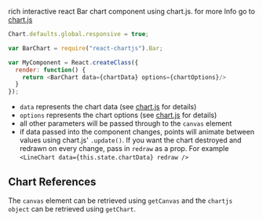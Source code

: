 rich interactive react Bar chart component using chart.js.
for more Info go to [chart.js](http://www.chartjs.org/) 

```js
Chart.defaults.global.responsive = true;

var BarChart = require("react-chartjs").Bar;

var MyComponent = React.createClass({
  render: function() {
    return <BarChart data={chartData} options={chartOptions}/>
  }
});
```


* ```data``` represents the chart data (see [chart.js](http://www.chartjs.org/) for details)
* ```options``` represents the chart options (see [chart.js](http://www.chartjs.org/) for details)
* all other parameters will be passed through to the ```canvas``` element
* if data passed into the component changes, points will animate between values using chart.js' ```.update()```. If you want the chart destroyed and redrawn on every change, pass in ```redraw``` as a prop. For example ```<LineChart data={this.state.chartData} redraw />```

Chart References
----------------
The ```canvas``` element can be retrieved using ```getCanvas``` and the ```chartjs object``` can be retrieved using ```getChart```.